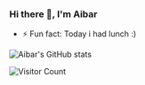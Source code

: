 ### Hi there 👋, I'm Aibar

- ⚡ Fun fact: Today i had lunch :)

![Aibar's GitHub stats](https://github-readme-stats.vercel.app/api?username=IkayevAibar&show_icons=true&theme=chartreuse-dark)

<!--
**IkayevAibar/IkayevAibar** is a ✨ _special_ ✨ repository because its `README.md` (this file) appears on your GitHub profile.

Here are some ideas to get you started:

- 🔭 I’m currently working on ...
- 🌱 I’m currently learning ...
- 👯 I’m looking to collaborate on ...
- 🤔 I’m looking for help with ...
- 💬 Ask me about ...
- 📫 How to reach me: ...
- 😄 Pronouns: ...

-->
![Visitor Count](https://profile-counter.glitch.me/IkayevAibar/count.svg)

